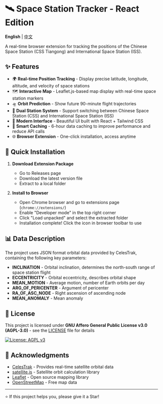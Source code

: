 # 🛰️ Space Station Tracker - React Edition

**English** | [中文](README_CN.md)

A real-time browser extension for tracking the positions of the Chinese Space Station (CSS Tiangong) and International Space Station (ISS).

## ✨ Features

-   🌍 **Real-time Position Tracking** - Display precise latitude, longitude, altitude, and velocity of space stations
-   🗺️ **Interactive Map** - Leaflet.js-based map display with real-time space station markers
-   🛸 **Orbit Prediction** - Show future 90-minute flight trajectories
-   🔄 **Dual Station System** - Support switching between Chinese Space Station (CSS) and International Space Station (ISS)
-   📱 **Modern Interface** - Beautiful UI built with React + Tailwind CSS
-   💾 **Smart Caching** - 6-hour data caching to improve performance and reduce API calls
-   🌐 **Browser Extension** - One-click installation, access anytime

## 🎯 Quick Installation

1. **Download Extension Package**

    - Go to Releases page
    - Download the latest version file
    - Extract to a local folder

2. **Install to Browser**
    - Open Chrome browser and go to extensions page (`chrome://extensions/`)
    - Enable "Developer mode" in the top right corner
    - Click "Load unpacked" and select the extracted folder
    - Installation complete! Click the icon in browser toolbar to use

## 📊 Data Description

The project uses JSON format orbital data provided by CelesTrak, containing the following key parameters:

-   **INCLINATION** - Orbital inclination, determines the north-south range of space station flight
-   **ECCENTRICITY** - Orbital eccentricity, describes orbital shape
-   **MEAN_MOTION** - Average motion, number of Earth orbits per day
-   **ARG_OF_PERICENTER** - Argument of pericenter
-   **RA_OF_ASC_NODE** - Right ascension of ascending node
-   **MEAN_ANOMALY** - Mean anomaly

## 📄 License

This project is licensed under **GNU Affero General Public License v3.0 (AGPL-3.0)** - see the [LICENSE](LICENSE) file for details

[![License: AGPL v3](https://img.shields.io/badge/License-AGPL%20v3-blue.svg)](https://www.gnu.org/licenses/agpl-3.0)

## 🙏 Acknowledgments

-   [CelesTrak](https://celestrak.org/) - Provides real-time satellite orbital data
-   [satellite.js](https://github.com/shashwatak/satellite-js) - Satellite orbit calculation library
-   [Leaflet](https://leafletjs.com/) - Open source mapping library
-   [OpenStreetMap](https://www.openstreetmap.org/) - Free map data

---

⭐ If this project helps you, please give it a Star!
